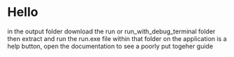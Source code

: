 # Hello
in the output folder download the run or run_with_debug_terminal folder
then extract and run the run.exe file within that folder
on the application is a help button, open the documentation to see a poorly put togeher guide 
